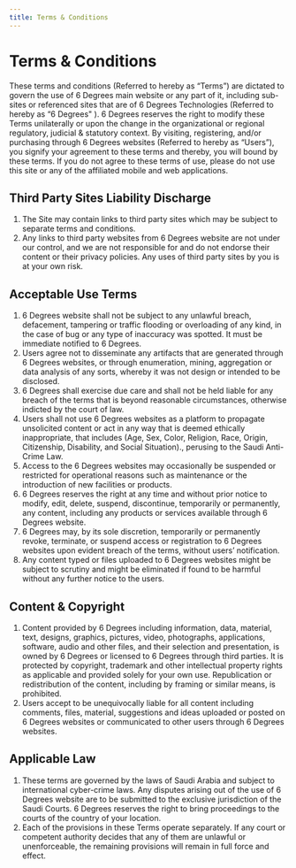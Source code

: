 ```yaml
---
title: Terms & Conditions
---
```


# Terms & Conditions

These terms and conditions (Referred to hereby as “Terms”) are dictated to govern the use of 6 Degrees main website or any part of it, including sub-sites or referenced sites that are of 6 Degrees Technologies (Referred to hereby as “6 Degrees" ). 6 Degrees reserves the right to modify these Terms unilaterally or upon the change in the organizational or regional regulatory, judicial & statutory context. By visiting, registering, and/or purchasing through 6 Degrees websites (Referred to hereby as “Users”), you signify your agreement to these terms and thereby, you will bound by these terms. If you do not agree to these terms of use, please do not use this site or any of the affiliated mobile and web applications.

## Third Party Sites Liability Discharge

1. The Site may contain links to third party sites which may be subject to separate terms and conditions.
2. Any links to third party websites from 6 Degrees website are not under our control, and we are not responsible for and do not endorse their content or their privacy policies. Any uses of third party sites by you is at your own risk.

## Acceptable Use Terms

1. 6 Degrees website shall not be subject to any unlawful breach, defacement, tampering or traffic flooding or overloading of any kind, in the case of bug or any type of inaccuracy was spotted. It must be immediate notified to 6 Degrees.
2. Users agree not to disseminate any artifacts that are generated through 6 Degrees websites, or through enumeration, mining, aggregation or data analysis of any sorts, whereby it was not design or intended to be disclosed.
3. 6 Degrees shall exercise due care and shall not be held liable for any breach of the terms that is beyond reasonable circumstances, otherwise indicted by the court of law.
4. Users shall not use 6 Degrees websites as a platform to propagate unsolicited content or act in any way that is deemed ethically inappropriate, that includes (Age, Sex, Color, Religion, Race, Origin, Citizenship, Disability, and Social Situation)., perusing to the Saudi Anti-Crime Law.
5. Access to the 6 Degrees websites may occasionally be suspended or restricted for operational reasons such as maintenance or the introduction of new facilities or products.
6. 6 Degrees reserves the right at any time and without prior notice to modify, edit, delete, suspend, discontinue, temporarily or permanently, any content, including any products or services available through 6 Degrees website.
7. 6 Degrees may, by its sole discretion, temporarily or permanently revoke, terminate, or suspend access or registration to 6 Degrees websites upon evident breach of the terms, without users’ notification.
8. Any content typed or files uploaded to 6 Degrees websites might be subject to scrutiny and might be eliminated if found to be harmful without any further notice to the users.

## Content & Copyright

1. Content provided by 6 Degrees including information, data, material, text, designs, graphics, pictures, video, photographs, applications, software, audio and other files, and their selection and presentation, is owned by 6 Degrees or licensed to 6 Degrees through third parties. It is protected by copyright, trademark and other intellectual property rights as applicable and provided solely for your own use. Republication or redistribution of the content, including by framing or similar means, is prohibited.
2. Users accept to be unequivocally liable for all content including comments, files, material, suggestions and ideas uploaded or posted on 6 Degrees websites or communicated to other users through 6 Degrees websites.

## Applicable Law

1. These terms are governed by the laws of Saudi Arabia and subject to international cyber-crime laws. Any disputes arising out of the use of 6 Degrees website are to be submitted to the exclusive jurisdiction of the Saudi Courts. 6 Degrees reserves the right to bring proceedings to the courts of the country of your location.
2. Each of the provisions in these Terms operate separately. If any court or competent authority decides that any of them are unlawful or unenforceable, the remaining provisions will remain in full force and effect.
